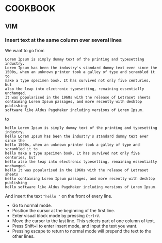 COOKBOOK
========

VIM
-----

### Insert text at the same column over several lines

We want to go from

    Lorem Ipsum is simply dummy text of the printing and typesetting industry.
    Lorem Ipsum has been the industry's standard dummy text ever since the
    1500s, when an unknown printer took a galley of type and scrambled it to
    make a type specimen book. It has survived not only five centuries, but
    also the leap into electronic typesetting, remaining essentially unchanged.
    It was popularised in the 1960s with the release of Letraset sheets
    containing Lorem Ipsum passages, and more recently with desktop publishing
    software like Aldus PageMaker including versions of Lorem Ipsum.

to

    hello Lorem Ipsum is simply dummy text of the printing and typesetting industry.
    hello Lorem Ipsum has been the industry's standard dummy text ever since the
    hello 1500s, when an unknown printer took a galley of type and scrambled it to
    hello make a type specimen book. It has survived not only five centuries, but
    hello also the leap into electronic typesetting, remaining essentially unchanged.
    hello It was popularised in the 1960s with the release of Letraset sheets
    hello containing Lorem Ipsum passages, and more recently with desktop publishing
    hello software like Aldus PageMaker including versions of Lorem Ipsum.

And insert the text `"hello "` on the front of every line.

  * Go to normal mode.
  * Position the cursor at the beginning of the first line.
  * Enter visual block mode by pressing `Ctrl+V`.
  * Move the cursor to the last line.
    This selects part of one column of text.
  * Press Shift+I to enter insert mode, and input the text you want.
  * Pressing escape to return to normal mode will prepend the text to the other
    lines.
